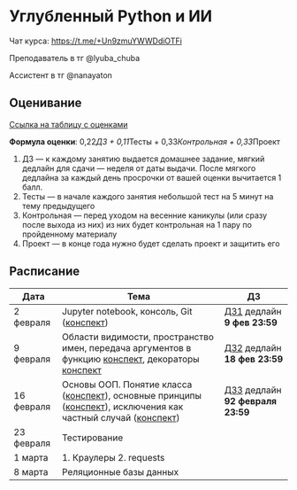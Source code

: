 # Углубленный Python и ИИ

Чат курса: https://t.me/+Un9zmuYWWDdiOTFi

Преподаватель в тг @lyuba_chuba

Ассистент в тг @nanayaton

## Оценивание
[Ссылка на таблицу с оценками](https://docs.google.com/spreadsheets/d/1Q7Y99Titql1Zfut3x3xhHUXvf-blcujhoxaoK9ht1Aw/edit?usp=sharing)

**Формула оценки**: 0,22*ДЗ + 0,11*Тесты + 0,33*Контрольная + 0,33*Проект
1. ДЗ — к каждому занятию выдается домашнее задание, мягкий дедлайн для сдачи — неделя от даты выдачи. После мягкого дедлайна за каждый день просрочки от вашей оценки вычитается 1 балл.
2. Тесты — в начале каждого занятия небольшой тест на 5 минут на тему предыдущего
3. Контрольная — перед уходом на весенние каникулы (или сразу после выхода из них) из них будет контрольная на 1 пару по пройденному материалу
4. Проект — в конце года нужно будет сделать проект и защитить его

## Расписание

| Дата       | Тема                                                                                                                                                                                           | ДЗ           |
|------------|------------------------------------------------------------------------------------------------------------------------------------------------------------------------------------------------|--------------|
| 2 февраля  | Jupyter notebook, консоль, Git ([конспект](intro/cmd_and_git_cheetsheet.ipynb))                                                                                                                | [ДЗ1](intro/homework1.ipynb)  дедлайн **9 фев 23:59**|
| 9 февраля  | Области видимости, пространство имен, передача аргументов в функцию [конспект](functions/01_1.ipynb), декораторы [конспект](functions/01_2.ipynb)                                              | [ДЗ2](functions/homework2.ipynb)  дедлайн **18 фев 23:59**|
| 16 февраля | Основы ООП. Понятие класса ([конспект](classes/classes.ipynb)), основные принципы ([конспект](classes/principles.ipynb)), исключения как частный случай ([конспект](classes/exceptions.ipynb)) | [ДЗ3](classes/hw3.ipynb)  дедлайн **92 февраля 23:59**|
| 23 февраля | Тестирование                                                                                                                                                                                   |              |
| 1 марта    | 1. Краулеры 2. requests                                                                                                                                                                        |              |
| 8 марта    | Реляционные базы данных                                                                                                                                                                        |              |

